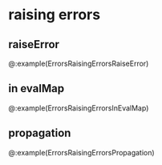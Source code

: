 # raising errors
## raiseError

@:example(ErrorsRaisingErrorsRaiseError)

## in evalMap

@:example(ErrorsRaisingErrorsInEvalMap)

## propagation

@:example(ErrorsRaisingErrorsPropagation)
